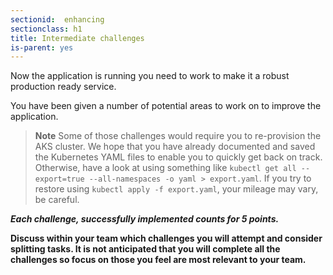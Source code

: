 ```yaml
---
sectionid:  enhancing
sectionclass: h1
title: Intermediate challenges
is-parent: yes
---
```


Now the application is running you need to work to make it a robust production ready service.

You have been given a number of potential areas to work on to improve the application.

> **Note** Some of those challenges would require you to re-provision the AKS cluster. We hope that you have already documented and saved the Kubernetes YAML files to enable you to quickly get back on track. Otherwise, have a look at using something like `kubectl get all --export=true --all-namespaces -o yaml > export.yaml`. If you try to restore using `kubectl apply -f export.yaml`, your mileage may vary, be careful.

***Each challenge, successfully implemented counts for 5 points.***

 **Discuss within your team which challenges you will attempt and consider splitting tasks. It is not anticipated that you will complete all the challenges so focus on those you feel are most relevant to your team.**
